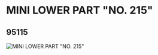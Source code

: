 # MINI LOWER PART "NO. 215"
## 95115
![MINI LOWER PART "NO. 215"](https://lc-www-live-s.legocdn.com/media/bricks/5/2/4618860.jpg)